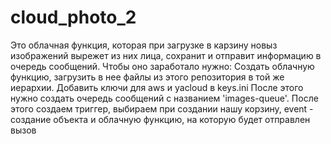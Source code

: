 # cloud_photo_2

Это облачная функция, которая при загрузке в карзину новыз изображений вырежет из них лица, сохранит и отправит информацию в очередь сообщений.
Чтобы оно заработало нужно:
Создать облачную функцию, загрузить в нее файлы из этого репозитория в той же иерархии. Добавить ключи для aws и yacloud в keys.ini
После этого нужно создать очередь сообщений с названием 'images-queue'. После этого создаем триггер, выбираем при создании нашу корзину, event - создание объекта и облачную функцию, на которую будет отправлен вызов
